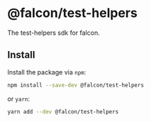 # @falcon/test-helpers

The test-helpers sdk for falcon.

## Install

Install the package via `npm`:

```sh
npm install --save-dev @falcon/test-helpers
```

or `yarn`:

```sh
yarn add --dev @falcon/test-helpers
```
